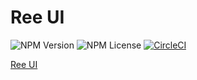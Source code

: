 # Ree UI

![NPM Version](https://img.shields.io/npm/v/ree-demodemodemo)
![NPM License](https://img.shields.io/npm/l/ree-demodemodemo)
[![CircleCI](https://dl.circleci.com/status-badge/img/gh/A-Tione/ree/tree/release.svg?style=svg)](https://dl.circleci.com/status-badge/redirect/gh/A-Tione/ree/tree/release)

[Ree UI](https://a-tione.github.io/ree/)

